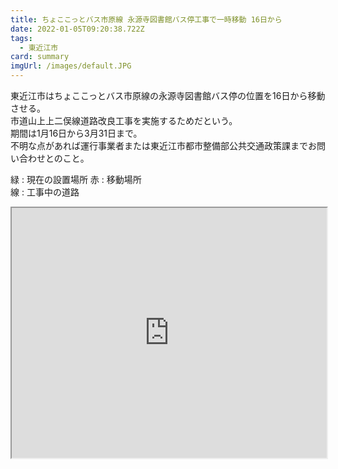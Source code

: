 ```yaml
---
title: ちょここっとバス市原線 永源寺図書館バス停工事で一時移動 16日から
date: 2022-01-05T09:20:38.722Z
tags:
  - 東近江市
card: summary
imgUrl: /images/default.JPG
---
```

東近江市はちょここっとバス市原線の永源寺図書館バス停の位置を16日から移動させる。  
市道山上上二俣線道路改良工事を実施するためだという。  
期間は1月16日から3月31日まで。  
不明な点があれば運行事業者または東近江市都市整備部公共交通政策課までお問い合わせとのこと。

緑 : 現在の設置場所
赤 : 移動場所  
線 : 工事中の道路

<iframe src="https://www.google.com/maps/d/u/0/embed?mid=1qnHKYzv2c1_2Gp3-_S5t7yJp4Uhwkui4&ehbc=2E312F" style="width:100%; height:400px;"></iframe>